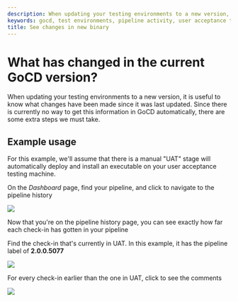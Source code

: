 ```yaml
---
description: When updating your testing environments to a new version, it is useful to know what changes have been made since it was last updated.
keywords: gocd, test environments, pipeline activity, user acceptance testing
title: See changes in new binary
---
```



# What has changed in the current GoCD version?

When updating your testing environments to a new version, it is useful to know what changes have been made since it was last updated. Since there is currently no way to get this information in GoCD automatically, there are some extra steps we must take.

## Example usage

For this example, we'll assume that there is a manual "UAT" stage will automatically deploy and install an executable on your user acceptance testing machine.

On the _Dashboard_ page, find your pipeline, and click to navigate to the pipeline history

![](../images/dashboard_click_pipeline_history.png)

Now that you're on the pipeline history page, you can see exactly how far each check-in has gotten in your pipeline

Find the check-in that's currently in UAT. In this example, it has the pipeline label of **2.0.0.5077**

![](../images/pipeline_history_find_in_uat_stage.png)

For every check-in earlier than the one in UAT, click to see the comments

![](../images/pipeline_history_click_modifications.png)
